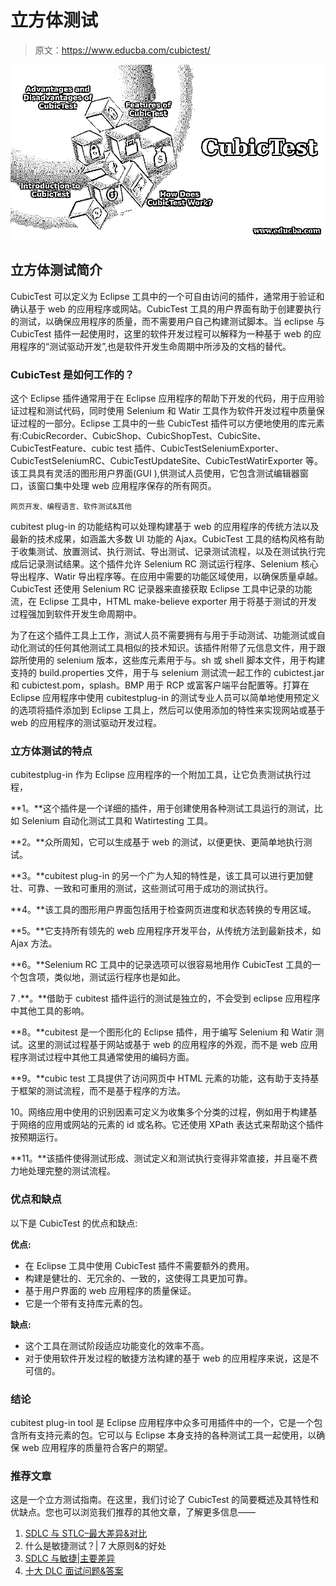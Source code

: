 # 立方体测试

> 原文：<https://www.educba.com/cubictest/>

![CubicTest](img/90288a3528109165452a0c07235f23ed.png)



## 立方体测试简介

CubicTest 可以定义为 Eclipse 工具中的一个可自由访问的插件，通常用于验证和确认基于 web 的应用程序或网站。CubicTest 工具的用户界面有助于创建要执行的测试，以确保应用程序的质量，而不需要用户自己构建测试脚本。当 eclipse 与 CubicTest 插件一起使用时，这里的软件开发过程可以解释为一种基于 web 的应用程序的“测试驱动开发”,也是软件开发生命周期中所涉及的文档的替代。

### CubicTest 是如何工作的？

这个 Eclipse 插件通常用于在 Eclipse 应用程序的帮助下开发的代码，用于应用验证过程和测试代码，同时使用 Selenium 和 Watir 工具作为软件开发过程中质量保证过程的一部分。Eclipse 工具中的一些 CubicTest 插件可以方便地使用的库元素有:CubicRecorder、CubicShop、CubicShopTest、CubicSite、CubicTestFeature、cubic test 插件、CubicTestSeleniumExporter、CubicTestSeleniumRC、CubicTestUpdateSite、CubicTestWatirExporter 等。该工具具有灵活的图形用户界面(GUI ),供测试人员使用，它包含测试编辑器窗口，该窗口集中处理 web 应用程序保存的所有网页。

<small>网页开发、编程语言、软件测试&其他</small>

cubitest plug-in 的功能结构可以处理构建基于 web 的应用程序的传统方法以及最新的技术成果，如涵盖大多数 UI 功能的 Ajax。CubicTest 工具的结构风格有助于收集测试、放置测试、执行测试、导出测试、记录测试流程，以及在测试执行完成后记录测试结果。这个插件允许 Selenium RC 测试运行程序、Selenium 核心导出程序、Watir 导出程序等。在应用中需要的功能区域使用，以确保质量卓越。CubicTest 还使用 Selenium RC 记录器来直接获取 Eclipse 工具中记录的功能流，在 Eclipse 工具中，HTML make-believe exporter 用于将基于测试的开发过程强加到软件开发生命周期中。

为了在这个插件工具上工作，测试人员不需要拥有与用于手动测试、功能测试或自动化测试的任何其他测试工具相似的技术知识。该插件附带了元信息文件，用于跟踪所使用的 selenium 版本，这些库元素用于与。sh 或 shell 脚本文件，用于构建支持的 build.properties 文件，用于与 selenium 测试流一起工作的 cubictest.jar 和 cubictest.pom，splash。BMP 用于 RCP 或富客户端平台配置等。打算在 Eclipse 应用程序中使用 cubitestplug-in 的测试专业人员可以简单地使用预定义的选项将插件添加到 Eclipse 工具上，然后可以使用添加的特性来实现网站或基于 web 的应用程序的测试驱动开发过程。

### 立方体测试的特点

cubitestplug-in 作为 Eclipse 应用程序的一个附加工具，让它负责测试执行过程，

**1。**这个插件是一个详细的插件，用于创建使用各种测试工具运行的测试，比如 Selenium 自动化测试工具和 Watirtesting 工具。

**2。**众所周知，它可以生成基于 web 的测试，以便更快、更简单地执行测试。

**3。**cubitest plug-in 的另一个广为人知的特性是，该工具可以进行更加健壮、可靠、一致和可重用的测试，这些测试可用于成功的测试执行。

**4。**该工具的图形用户界面包括用于检查网页进度和状态转换的专用区域。

**5。**它支持所有领先的 web 应用程序开发平台，从传统方法到最新技术，如 Ajax 方法。

**6。**Selenium RC 工具中的记录选项可以很容易地用作 CubicTest 工具的一个包含项，类似地，测试运行程序也是如此。

7 .**。**借助于 cubitest 插件运行的测试是独立的，不会受到 eclipse 应用程序中其他工具的影响。

**8。**cubitest 是一个图形化的 Eclipse 插件，用于编写 Selenium 和 Watir 测试。这里的测试过程基于网站或基于 web 的应用程序的外观，而不是 web 应用程序测试过程中其他工具通常使用的编码方面。

**9。**cubic test 工具提供了访问网页中 HTML 元素的功能，这有助于支持基于框架的测试流程，而不是基于程序的方法。

10。网络应用中使用的识别因素可定义为收集多个分类的过程，例如用于构建基于网络的应用或网站的元素的 id 或名称。它还使用 XPath 表达式来帮助这个插件按预期运行。

**11。**该插件使得测试形成、测试定义和测试执行变得非常直接，并且毫不费力地处理完整的测试流程。

### 优点和缺点

以下是 CubicTest 的优点和缺点:

**优点:**

*   在 Eclipse 工具中使用 CubicTest 插件不需要额外的费用。
*   构建是健壮的、无冗余的、一致的，这使得工具更加可靠。
*   基于用户界面的 web 应用程序的质量保证。
*   它是一个带有支持库元素的包。

**缺点:**

*   这个工具在测试阶段适应功能变化的效率不高。
*   对于使用软件开发过程的敏捷方法构建的基于 web 的应用程序来说，这是不可信的。

### 结论

cubitest plug-in tool 是 Eclipse 应用程序中众多可用插件中的一个，它是一个包含所有支持元素的包。它可以与 Eclipse 本身支持的各种测试工具一起使用，以确保 web 应用程序的质量符合客户的期望。

### 推荐文章

这是一个立方测试指南。在这里，我们讨论了 CubicTest 的简要概述及其特性和优缺点。您也可以浏览我们推荐的其他文章，了解更多信息——

1.  [SDLC 与 STLC–最大差异&对比](https://www.educba.com/sdlc-vs-stlc/)
2.  什么是敏捷测试？| 7 大原则&的好处
3.  [SDLC 与敏捷|主要差异](https://www.educba.com/sdlc-vs-agile/)
4.  [十大 DLC 面试问题&答案](https://www.educba.com/sdlc-interview-questions/)






